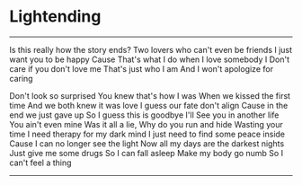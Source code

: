 # Lightending

---

Is this really how the story ends?
Two lovers who can't even be friends
I just want you to be happy
Cause That's what I do
when I love somebody
I Don't care if you don't love me
That's just who I am
And I won't apologize for caring

Don't look so surprised
You knew that's how I was
When we kissed the first time
And we both knew it was love
I guess our fate don't align
Cause in the end we just gave up
So I guess this is goodbye
I'll See you in another life
You ain't even mine
Was it all a lie,
Why do you run and hide
Wasting your time
I need therapy for my dark mind
I just need to find some peace inside
Cause I can no longer see the light
Now all my days are the darkest nights
Just give me some drugs
So I can fall asleep
Make my body go numb
So I can't feel a thing

---